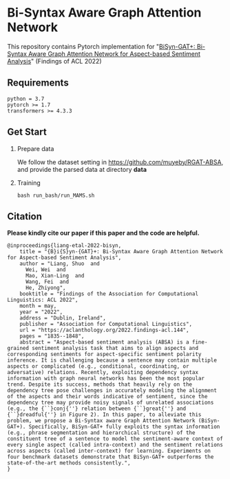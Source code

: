 # Bi-Syntax Aware Graph Attention Network


This repository contains Pytorch implementation for "[BiSyn-GAT+: Bi-Syntax Aware Graph Attention Network for Aspect-based Sentiment Analysis](https://arxiv.org/abs/2204.03117)" (Findings of ACL 2022)

## Requirements
```
python = 3.7
pytorch >= 1.7
transformers >= 4.3.3 
```

## Get Start
1. Prepare data
   
   We follow the dataset setting in https://github.com/muyeby/RGAT-ABSA, and provide the parsed data at directory **data**

2. Training
   
   ```
   bash run_bash/run_MAMS.sh
   ```

## Citation
**Please kindly cite our paper if this paper and the code are helpful.**
```
@inproceedings{liang-etal-2022-bisyn,
    title = "{B}i{S}yn-{GAT}+: Bi-Syntax Aware Graph Attention Network for Aspect-based Sentiment Analysis",
    author = "Liang, Shuo  and
      Wei, Wei  and
      Mao, Xian-Ling  and
      Wang, Fei  and
      He, Zhiyong",
    booktitle = "Findings of the Association for Computational Linguistics: ACL 2022",
    month = may,
    year = "2022",
    address = "Dublin, Ireland",
    publisher = "Association for Computational Linguistics",
    url = "https://aclanthology.org/2022.findings-acl.144",
    pages = "1835--1848",
    abstract = "Aspect-based sentiment analysis (ABSA) is a fine-grained sentiment analysis task that aims to align aspects and corresponding sentiments for aspect-specific sentiment polarity inference. It is challenging because a sentence may contain multiple aspects or complicated (e.g., conditional, coordinating, or adversative) relations. Recently, exploiting dependency syntax information with graph neural networks has been the most popular trend. Despite its success, methods that heavily rely on the dependency tree pose challenges in accurately modeling the alignment of the aspects and their words indicative of sentiment, since the dependency tree may provide noisy signals of unrelated associations (e.g., the {``}conj{''} relation between {``}great{''} and {``}dreadful{''} in Figure 2). In this paper, to alleviate this problem, we propose a Bi-Syntax aware Graph Attention Network (BiSyn-GAT+). Specifically, BiSyn-GAT+ fully exploits the syntax information (e.g., phrase segmentation and hierarchical structure) of the constituent tree of a sentence to model the sentiment-aware context of every single aspect (called intra-context) and the sentiment relations across aspects (called inter-context) for learning. Experiments on four benchmark datasets demonstrate that BiSyn-GAT+ outperforms the state-of-the-art methods consistently.",
}

```
